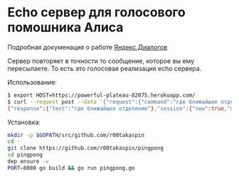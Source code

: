 # Echo сервер для голосового помошника Алиса

Подробная докуменация о работе [Яндекс.Диалогов](https://tech.yandex.ru/dialogs/alice/doc)

Сервер повторяет в точности то сообщение, которое вы ему пересылаете. То есть это голосовая реализация echo сервера.

Использование:
```bash
$ export HOST=https://powerful-plateau-82075.herokuapp.com/
$ curl --request post --data '{"request":{"command":"где ближайшее отделение"},"session":{"new":true,"message_id":4,"session_id":"2eac4854-fce721f3-b845abba-20d60","skill_id":"3ad36498-f5rd-4079-a14b-788652932056","user_id":"AC9WC3DF6FCE052E45A4566A48E6B7193774B84814CE49A922E163B8B29881DC"},"version":"1.0","end_session":true}' $HOST
{"response":{"text":"где ближайшее отделение"},"session":{"new":true,"message_id":4,"session_id":"2eac4854-fce721f3-b845abba-20d60","skill_id":"3ad36498-f5rd-4079-a14b-788652932056","user_id":"AC9WC3DF6FCE052E45A4566A48E6B7193774B84814CE49A922E163B8B29881DC"},"version":"1.0","end_session":true}```
```


Установка:
```bash
mkdir -p $GOPATH/src/github.com/r00takaspin
cd -
git clone https://github.com/r00takaspin/pingpong
cd pingpong
dep ensure -v
PORT=8080 go build && go run pingpong.go
```
